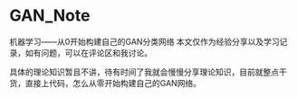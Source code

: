# GAN_Note
机器学习——从0开始构建自己的GAN分类网络
本文仅作为经验分享以及学习记录，如有问题，可以在评论区和我讨论。

具体的理论知识暂且不讲，待有时间了我就会慢慢分享理论知识，目前就整点干货，直接上代码，怎么从零开始构建自己的GAN网络。
